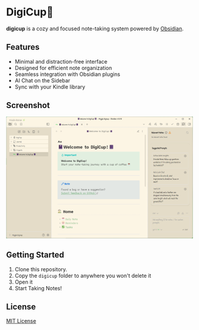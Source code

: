 # DigiCup🌿

**digicup** is a cozy and focused note-taking system powered by [Obsidian](https://obsidian.md/).

## Features

- Minimal and distraction-free interface
- Designed for efficient note organization
- Seamless integration with Obsidian plugins
- AI Chat on the Sidebar
- Sync with your Kindle library

## Screenshot

![Screenshot Placeholder](./assets/screenshot.png)

## Getting Started

1. Clone this repository.
2. Copy the `digicup` folder to anywhere you won't delete it
3. Open it
4. Start Taking Notes!

## License

[MIT License](./LICENSE)

